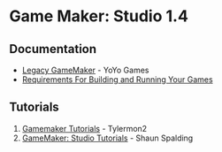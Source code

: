 # Game Maker: Studio 1.4

## Documentation

- [Legacy GameMaker](https://help.yoyogames.com/hc/en-us/categories/202590188-Legacy-GameMaker) - YoYo Games
- [Requirements For Building and Running Your Games](https://help.yoyogames.com/hc/en-us/articles/216753748-GM-S-1-4-Required-SDKs)

## Tutorials

1) [Gamemaker Tutorials](https://www.youtube.com/playlist?list=PL_pDUk-0qMnd47pdkELJEU0dJE545xX7G) - Tylermon2
2) [GameMaker: Studio Tutorials](https://www.youtube.com/playlist?list=PLPRT_JORnIurFYwHdWhLWR3bLH2nzChsm) - Shaun Spalding

